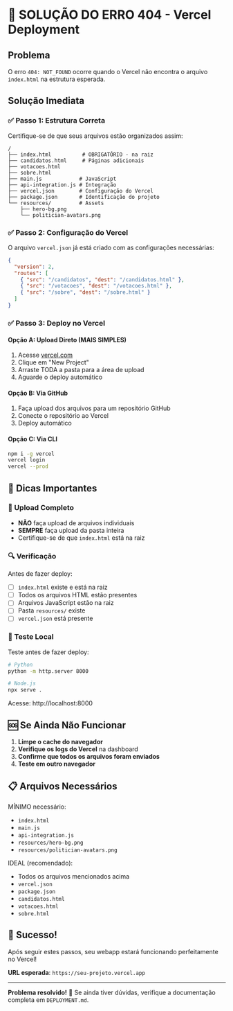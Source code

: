 # 🚨 SOLUÇÃO DO ERRO 404 - Vercel Deployment

## Problema
O erro `404: NOT_FOUND` ocorre quando o Vercel não encontra o arquivo `index.html` na estrutura esperada.

## Solução Imediata

### ✅ Passo 1: Estrutura Correta
Certifique-se de que seus arquivos estão organizados assim:
```
/
├── index.html          # OBRIGATÓRIO - na raiz
├── candidatos.html     # Páginas adicionais
├── votacoes.html
├── sobre.html
├── main.js            # JavaScript
├── api-integration.js # Integração
├── vercel.json        # Configuração do Vercel
├── package.json       # Identificação do projeto
└── resources/         # Assets
    ├── hero-bg.png
    └── politician-avatars.png
```

### ✅ Passo 2: Configuração do Vercel
O arquivo `vercel.json` já está criado com as configurações necessárias:
```json
{
  "version": 2,
  "routes": [
    { "src": "/candidatos", "dest": "/candidatos.html" },
    { "src": "/votacoes", "dest": "/votacoes.html" },
    { "src": "/sobre", "dest": "/sobre.html" }
  ]
}
```

### ✅ Passo 3: Deploy no Vercel

#### Opção A: Upload Direto (MAIS SIMPLES)
1. Acesse [vercel.com](https://vercel.com)
2. Clique em "New Project"
3. Arraste TODA a pasta para a área de upload
4. Aguarde o deploy automático

#### Opção B: Via GitHub
1. Faça upload dos arquivos para um repositório GitHub
2. Conecte o repositório ao Vercel
3. Deploy automático

#### Opção C: Via CLI
```bash
npm i -g vercel
vercel login
vercel --prod
```

## 🎯 Dicas Importantes

### 📁 Upload Completo
- **NÃO** faça upload de arquivos individuais
- **SEMPRE** faça upload da pasta inteira
- Certifique-se de que `index.html` está na raiz

### 🔍 Verificação
Antes de fazer deploy:
- [ ] `index.html` existe e está na raiz
- [ ] Todos os arquivos HTML estão presentes
- [ ] Arquivos JavaScript estão na raiz
- [ ] Pasta `resources/` existe
- [ ] `vercel.json` está presente

### 🚀 Teste Local
Teste antes de fazer deploy:
```bash
# Python
python -m http.server 8000

# Node.js
npx serve .
```

Acesse: http://localhost:8000

## 🆘 Se Ainda Não Funcionar

1. **Limpe o cache do navegador**
2. **Verifique os logs do Vercel** na dashboard
3. **Confirme que todos os arquivos foram enviados**
4. **Teste em outro navegador**

## 📋 Arquivos Necessários

MÍNIMO necessário:
- `index.html`
- `main.js`
- `api-integration.js`
- `resources/hero-bg.png`
- `resources/politician-avatars.png`

IDEAL (recomendado):
- Todos os arquivos mencionados acima
- `vercel.json`
- `package.json`
- `candidatos.html`
- `votacoes.html`
- `sobre.html`

## 🎉 Sucesso!

Após seguir estes passos, seu webapp estará funcionando perfeitamente no Vercel!

**URL esperada**: `https://seu-projeto.vercel.app`

---

**Problema resolvido!** 🚀 Se ainda tiver dúvidas, verifique a documentação completa em `DEPLOYMENT.md`.